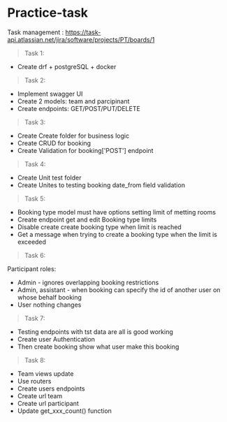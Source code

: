 # Practice-task

Task management : https://task-api.atlassian.net/jira/software/projects/PT/boards/1

> Task 1:

- Create drf + postgreSQL + docker

> Task 2:

- Implement swagger UI
- Create 2 models: team and parcipinant
- Create endpoints: GET/POST/PUT/DELETE

> Task 3:

- Create Create folder for business logic
- Create CRUD for booking
- Create Validation for booking['POST'] endpoint

> Task 4:

- Create Unit test folder
- Create Unites to testing booking date_from field validation

> Task 5:

- Booking type model must have options setting limit of metting rooms
- Create endpoint get and edit Booking type limits
- Disable create create booking type when limit is reached
- Get a message when trying to create a booking type when the limit is exceeded

> Task 6:

Participant roles:
- Admin - ignores overlapping booking restrictions
- Admin, assistant - when booking can specify the id of another user on whose behalf booking
- User nothing changes

> Task 7:

- Testing endpoints with tst data are all is good working
- Create user Authentication
- Then create booking show what user make this booking

> Task 8:

- Team views update
- Use routers
- Create users endpoints
- Create url team
- Create url participant 
- Update get_xxx_count() function
